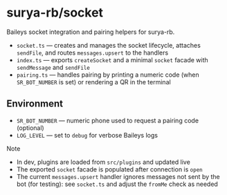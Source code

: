 # surya-rb/socket

Baileys socket integration and pairing helpers for surya-rb.

- `socket.ts` — creates and manages the socket lifecycle, attaches `sendFile`, and routes `messages.upsert` to the handlers
- `index.ts` — exports `createSocket` and a minimal `socket` facade with `sendMessage` and `sendFile`
- `pairing.ts` — handles pairing by printing a numeric code (when `SR_BOT_NUMBER` is set) or rendering a QR in the terminal

## Environment

- `SR_BOT_NUMBER` — numeric phone used to request a pairing code (optional)
- `LOG_LEVEL` — set to `debug` for verbose Baileys logs

> [!NOTE]
>
> - In dev, plugins are loaded from `src/plugins` and updated live
> - The exported `socket` facade is populated after connection is `open`
> - The current `messages.upsert` handler ignores messages not sent by the bot (for testing): see `socket.ts` and adjust the `fromMe` check as needed
